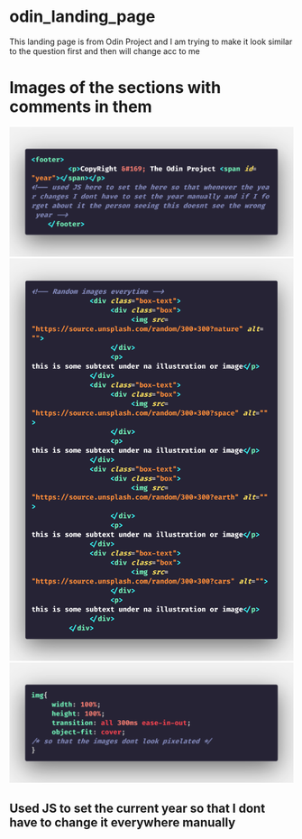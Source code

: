 # odin_landing_page
This landing page is from Odin Project and  I am trying to make it look similar to the question first and then will change acc to me

# Images of the sections with comments in them
![](polacode/Screenshot%202022-03-28%20133805.png)
![](polacode/Screenshot%202022-03-28%20133806.png)
![](polacode/Screenshot%202022-03-28%20133807.png)

## Used JS to set the current year so that I dont have to change it everywhere manually
